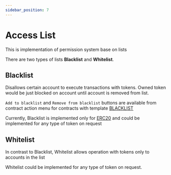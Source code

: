 ```yaml
---
sidebar_position: 7
---
```


# Access List

This is implementation of permission system base on lists

There are two types of lists **Blacklist** and **Whitelist**.

## Blacklist

Disallows certain account to execute transactions with tokens. Owned token would be just blocked on account until account is removed from list.

`Add to blacklist` and `Remove from blacklist` buttons are available from contract action menu for contracts with template [BLACKLIST](/docs/admin-panel/hierarchy/ERC20/contract/)

Currently, Blacklist is implemented only for [ERC20](/docs/category/erc20/) and could be implemented for any type of token on request

## Whitelist

In contrast to Blacklist, Whitelist allows operation with tokens only to accounts in the list

Whitelist could be implemented for any type of token on request.
